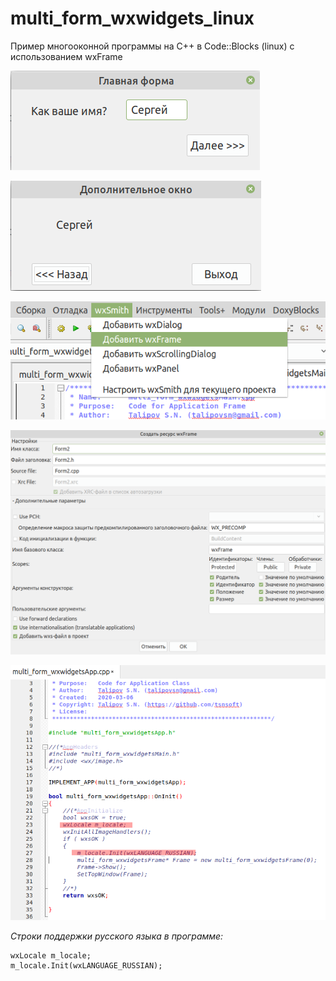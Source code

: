 # multi_form_wxwidgets_linux
Пример многооконной программы на С++ в Code::Blocks (linux) с использованием wxFrame

![Screenshot](screenshot1.jpg)

![Screenshot](screenshot2.jpg)

![Screenshot](screenshot3.jpg)

![Screenshot](screenshot4.jpg)

![Screenshot](screenshot5.png)

*Строки поддержки русского языка в программе:*
```
wxLocale m_locale;
m_locale.Init(wxLANGUAGE_RUSSIAN);
```
